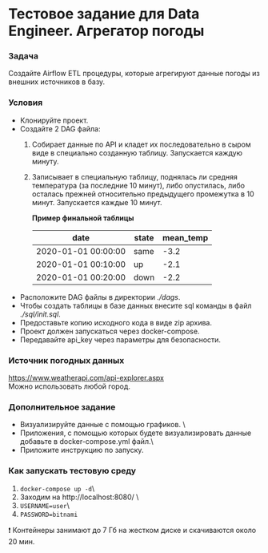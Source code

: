 # Тестовое задание для Data Engineer. Агрегатор погоды

### **Задача**
Создайте Airflow ETL процедуры, которые агрегируют данные погоды из внешних источников в базу.

### **Условия**
* Клонируйте проект.
* Создайте 2 DAG файла:
    1. Собирает данные по API и кладет их последовательно в сыром виде в специально созданную таблицу. Запускается каждую минуту.
    2. Записывает в специальную таблицу, поднялась ли средняя температура (за последние 10 минут), либо опустилась, либо осталась прежней относительно предыдущего промежутка в 10 минут. Запускается каждые 10 минут. 
        
        **Пример финальной таблицы**

        | date                | state | mean_temp |
        |---------------------|-------|-----------|
        | 2020-01-01 00:00:00 | same  | -3.2      |
        | 2020-01-01 00:10:00 | up    | -2.1      |
        | 2020-01-01 00:20:00 | down  | -2.2      |
* Расположите DAG файлы в директории *./dags*.
* Чтобы создать таблицы в базе данных внесите sql команды в файл *./sql/init.sql*.
* Предоставьте копию исходного кода в виде zip архива. 
* Проект должен запускаться через docker-compose.
* Передавайте api_key через параметры для безопасности.

### **Источник погодных данных**
https://www.weatherapi.com/api-explorer.aspx \
Можно использовать любой город.

### **Дополнительное задание**
* Визуализируйте данные с помощью графиков. \
* Приложения, с помощью которых будете визуализировать данные добавьте в docker-compose.yml файл.\
* Приложите инструкцию по запуску.

### **Как запускать тестовую среду**
1. ```docker-compose up -d```\
2. Заходим на http://localhost:8080/ \
3. ```USERNAME=user```\
4. ```PASSWORD=bitnami```

❗ Контейнеры занимают до 7 Гб на жестком диске и скачиваются около 20 мин.